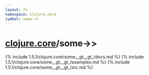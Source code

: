 ```yaml
---
layout: fn
namespace: clojure.core
symbol: some->>
---
```


# [clojure.core](../)/some->>

{% include 1.5.1/clojure.core/some__gt__gt_/docs.md %}
{% include 1.5.1/clojure.core/some__gt__gt_/examples.md %}
{% include 1.5.1/clojure.core/some__gt__gt_/src.md %}

